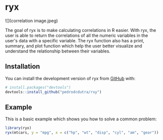 
# ryx

![](correlation image.jpeg)

The goal of ryx is to make calculating correlations in R easier. With ryx, the user is able to return the correlations of all the numeric variables in the user's data with a specific variable. The ryx function also has a print, summary, and plot function which help the user better visualize and understand the relationship between their variables. 

## Installation

You can install the development version of ryx from [GitHub](https://github.com/) with:

``` r
# install.packages("devtools")
devtools::install_github("pedrodcdutra/rxy")
```

## Example

This is a basic example which shows you how to solve a common problem:

``` r
library(ryx)
ryx(mtcars, y = "mpg", x = c("hp", "wt", "disp", "cyl", "am", "gear"))
```

